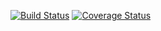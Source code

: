 [![Build Status](https://travis-ci.org/lcdiaz87/ProyectoEmpresa2.svg?branch=master)](https://travis-ci.org/lcdiaz87/ProyectoEmpresa2)
[![Coverage Status](https://coveralls.io/repos/lcdiaz87/ProyectoEmpresa2/badge.png?branch=master)](https://coveralls.io/r/lcdiaz87/ProyectoEmpresa2?branch=master)